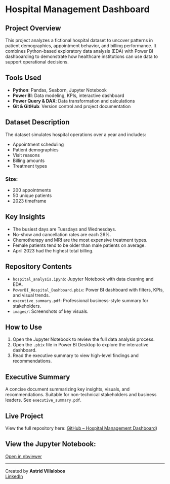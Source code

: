 # Hospital Management Dashboard

## Project Overview
This project analyzes a fictional hospital dataset to uncover patterns in patient demographics, appointment behavior, and billing performance. It combines Python-based exploratory data analysis (EDA) with Power BI dashboarding to demonstrate how healthcare institutions can use data to support operational decisions.

## Tools Used
- **Python**: Pandas, Seaborn, Jupyter Notebook
- **Power BI**: Data modeling, KPIs, interactive dashboard
- **Power Query & DAX**: Data transformation and calculations
- **Git & GitHub**: Version control and project documentation 

## Dataset Description
The dataset simulates hospital operations over a year and includes:
- Appointment scheduling
- Patient demographics
- Visit reasons
- Billing amounts
- Treatment types

### Size:
- 200 appointments
- 50 unique patients
- 2023 timeframe

## Key Insights
- The busiest days are Tuesdays and Wednesdays.
- No-show and cancellation rates are each 26%.
- Chemotherapy and MRI are the most expensive treatment types.
- Female patients tend to be older than male patients on average.
- April 2023 had the highest total billing.

## Repository Contents
- `hospital_analysis.ipynb`: Jupyter Notebook with data cleaning and EDA.
- `PowerBI_Hospital_Dashboard.pbix`: Power BI dashboard with filters, KPIs, and visual trends.
- `executive_summary.pdf`: Professional business-style summary for stakeholders.
- `images/`: Screenshots of key visuals.

## How to Use
1. Open the Jupyter Notebook to review the full data analysis process.
2. Open the `.pbix` file in Power BI Desktop to explore the interactive dashboard.
3. Read the executive summary to view high-level findings and recommendations.

## Executive Summary
A concise document summarizing key insights, visuals, and recommendations. Suitable for non-technical stakeholders and business leaders. See `executive_summary.pdf`.

## Live Project
View the full repository here: [GitHub – Hospital Management Dashboard](https://github.com/astridcvr/hospital-management-dashboard))

## View the Jupyter Notebook:
[Open in nbviewer](https://nbviewer.org/github/astridcvr/hospital-management-dashboard/blob/main/Hospital_Management_Initial_Analysis.ipynb)

---

Created by **Astrid Villalobos**  
[LinkedIn](https://www.linkedin.com/in/astridcvr/)
